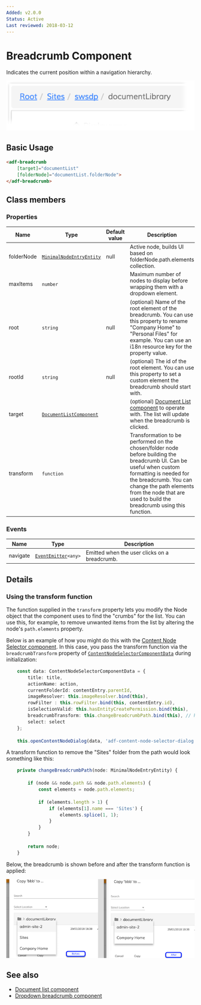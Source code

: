 ```yaml
---
Added: v2.0.0
Status: Active
Last reviewed: 2018-03-12
---
```


# Breadcrumb Component

Indicates the current position within a navigation hierarchy.

![Breadcrumb](../docassets/images/breadcrumb.png)

## Basic Usage

```html
<adf-breadcrumb
    [target]="documentList"
    [folderNode]="documentList.folderNode">
</adf-breadcrumb>
```

## Class members

### Properties

| Name | Type | Default value | Description |
| -- | -- | -- | -- |
| folderNode | [`MinimalNodeEntryEntity`](../content-services/document-library.model.md) |  null | Active node, builds UI based on folderNode.path.elements collection. |
| maxItems | `number` |  | Maximum number of nodes to display before wrapping them with a dropdown element. |
| root | `string` |  null | (optional) Name of the root element of the breadcrumb. You can use this property to rename "Company Home" to "Personal Files" for example. You can use an i18n resource key for the property value. |
| rootId | `string` |  null | (optional) The id of the root element. You can use this property to set a custom element the breadcrumb should start with. |
| target | [`DocumentListComponent`](../content-services/document-list.component.md) |  | (optional) [Document List component](../content-services/document-list.component.md) to operate with. The list will update when the breadcrumb is clicked. |
| transform | `function` |  | Transformation to be performed on the chosen/folder node before building the breadcrumb UI. Can be useful when custom formatting is needed for the breadcrumb. You can change the path elements from the node that are used to build the breadcrumb using this function. |

### Events

| Name | Type | Description |
| -- | -- | -- |
| navigate | [`EventEmitter`](https://angular.io/api/core/EventEmitter)`<any>` | Emitted when the user clicks on a breadcrumb. |

## Details

### Using the transform function

The function supplied in the `transform` property lets you modify the Node object that the component
uses to find the "crumbs" for the list. You can use this, for example, to remove unwanted items from
the list by altering the node's `path.elements` property.

Below is an example of how you might do this with the
[Content Node Selector component](content-node-selector.component.md). In this case, you pass the 
transform function via the `breadcrumbTransform` property of [`ContentNodeSelectorComponentData`](../../lib/content-services/content-node-selector/content-node-selector.component-data.interface.ts) during
initialization:

```ts
    const data: ContentNodeSelectorComponentData = {
        title: title,
        actionName: action,
        currentFolderId: contentEntry.parentId,
        imageResolver: this.imageResolver.bind(this),
        rowFilter : this.rowFilter.bind(this, contentEntry.id),
        isSelectionValid: this.hasEntityCreatePermission.bind(this),
        breadcrumbTransform: this.changeBreadcrumbPath.bind(this), // here is the transform function
        select: select
    };

    this.openContentNodeDialog(data, 'adf-content-node-selector-dialog', '630px');
```

A transform function to remove the "Sites" folder from the path would look something like this:

```ts
    private changeBreadcrumbPath(node: MinimalNodeEntryEntity) {

        if (node && node.path && node.path.elements) {
            const elements = node.path.elements;

            if (elements.length > 1) {
                if (elements[1].name === 'Sites') {
                    elements.splice(1, 1);
                }
            }
        }

        return node;
    }
```

Below, the breadcrumb is shown before and after the transform function is applied:

![Content Node Selector breadcrumbTransform before/after screenshot](../docassets/images/breadcrumbTransform.png)

## See also

-   [Document list component](document-list.component.md)
-   [Dropdown breadcrumb component](dropdown-breadcrumb.component.md)
